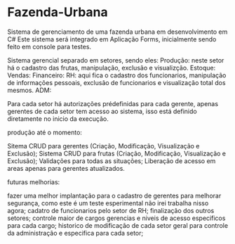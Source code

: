 # Fazenda-Urbana
Sistema de gerenciamento de uma fazenda urbana em desenvolvimento em C#
Este sistema será integrado em Aplicação Forms, inicialmente sendo feito em console para testes.

Sistema gerencial separado em setores, sendo eles: 
Produção: neste setor há o cadastro das frutas, manipulação, exclusão e visualizção.
Estoque:
Vendas:
Financeiro:
RH: aqui fica o cadastro dos funcionarios, manipulação de informações pessoais, exclusão de funcionarios e visualização total dos mesmos.
ADM:

Para cada setor há autorizações prédefinidas para cada gerente, apenas gerentes de cada setor tem acesso ao sistema, isso está definido diretamente no inicio da execução.

produção até o momento:

Sitema CRUD para gerentes (Criação, Modificação, Visualização e Exclusão);
Sistema CRUD para frutas (Criação, Modificação, Visualização e Exclusão);
Validações para todas as situações;
Liberação de acesso em areas apenas para gerentes atualizados.

futuras melhorias:

fazer uma melhor implantação para o cadastro de gerentes para melhorar segurança, como este é um teste esperimental não irei trabalha nisso agora;
cadatro de funcionarios pelo setor de RH;
finalização dos outros setores;
controle maior de cargos gerencias e niveis de acesso especificos para cada cargo;
historico de modificação de cada setor geral para controle da administração e especifica para cada setor;

